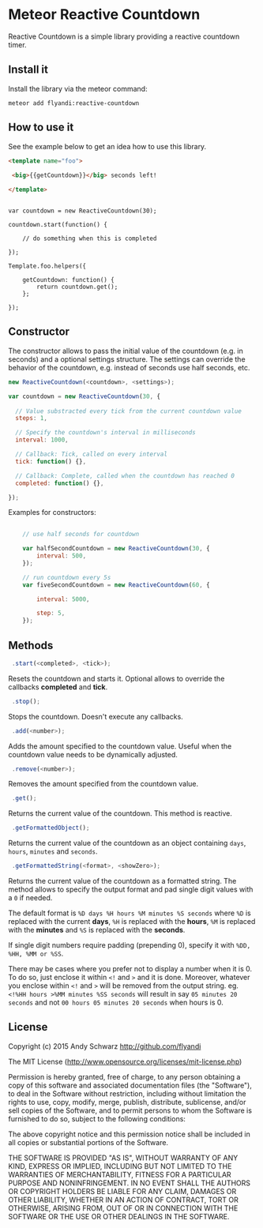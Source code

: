 Meteor Reactive Countdown
======

Reactive Countdown is a simple library providing a reactive countdown timer.

## Install it

Install the library via the meteor command:

```meteor add flyandi:reactive-countdown```


## How to use it

See the example below to get an idea how to use this library.

```html
<template name="foo">
 
 <big>{{getCountdown}}</big> seconds left!

</template>
```

```javasscript

var countdown = new ReactiveCountdown(30);

countdown.start(function() {
	
	// do something when this is completed

});

Template.foo.helpers({
		
	getCountdown: function() {
		return countdown.get();
	};

});
```


## Constructor

The constructor allows to pass the initial value of the countdown (e.g. in seconds) and a optional settings structure. The settings can override the behavior of the countdown, e.g. instead of seconds use half seconds, etc.

```javascript
new ReactiveCountdown(<countdown>, <settings>);

var countdown = new ReactiveCountdown(30, {
  
  // Value substracted every tick from the current countdown value
  steps: 1,  

  // Specify the countdown's interval in milliseconds
  interval: 1000,

  // Callback: Tick, called on every interval
  tick: function() {},

  // Callback: Complete, called when the countdown has reached 0
  completed: function() {},

});
```

Examples for constructors:

```javascript
	
	// use half seconds for countdown

	var halfSecondCountdown = new ReactiveCountdown(30, {
		interval: 500, 
	});

	// run countdown every 5s
	var fiveSecondCountdown = new ReactiveCountdown(60, {

		interval: 5000,

		step: 5,
	});

```


## Methods

```javascript
 .start(<completed>, <tick>);
```

Resets the countdown and starts it. Optional allows to override the callbacks **completed** and **tick**.


```javascript
 .stop();
```

Stops the countdown. Doesn't execute any callbacks.


```javascript
 .add(<number>);
```

Adds the amount specified to the countdown value. Useful when the countdown value needs to be dynamically adjusted.


```javascript
 .remove(<number>);
```

Removes the amount specified from the countdown value. 


```javascript
 .get();
```

Returns the current value of the countdown. This method is reactive.


```javascript
 .getFormattedObject();
```

Returns the current value of the countdown as an object containing ```days```, ```hours```, ```minutes``` and ```seconds```.


```javascript
 .getFormattedString(<format>, <showZero>);
```

Returns the current value of the countdown as a formatted string. The method allows to specify the output format and pad single digit values with a ```0``` if needed.

The default format is ```%D days %H hours %M minutes %S seconds``` where ```%D``` is replaced with the current **days**, ```%H``` is replaced with the **hours**, ```%M``` is replaced with the **minutes** and ```%S``` is replaced with the **seconds**.

If single digit numbers require padding (prepending 0), specify it with `%DD, %HH, %MM or %SS`.

There may be cases where you prefer not to display a number when it is 0. To do so, just enclose it within `<!` and `>` and it is done. Moreover, whatever you enclose within `<!` and `>` will be removed from the output string. eg. `<!%HH hours >%MM minutes %SS seconds` will result in say `05 minutes 20 seconds` and not `00 hours 05 minutes 20 seconds` when hours is 0. 


## License

Copyright (c) 2015 Andy Schwarz http://github.com/flyandi

The MIT License (http://www.opensource.org/licenses/mit-license.php)

Permission is hereby granted, free of charge, to any person obtaining a copy of this software and associated documentation files (the "Software"), to deal in the Software without restriction, including without limitation the rights to use, copy, modify, merge, publish, distribute, sublicense, and/or sell copies of the Software, and to permit persons to whom the Software is furnished to do so, subject to the following conditions:

The above copyright notice and this permission notice shall be included in all copies or substantial portions of the Software.

THE SOFTWARE IS PROVIDED "AS IS", WITHOUT WARRANTY OF ANY KIND, EXPRESS OR IMPLIED, INCLUDING BUT NOT LIMITED TO THE WARRANTIES OF MERCHANTABILITY, FITNESS FOR A PARTICULAR PURPOSE AND NONINFRINGEMENT. IN NO EVENT SHALL THE AUTHORS OR COPYRIGHT HOLDERS BE LIABLE FOR ANY CLAIM, DAMAGES OR OTHER LIABILITY, WHETHER IN AN ACTION OF CONTRACT, TORT OR OTHERWISE, ARISING FROM, OUT OF OR IN CONNECTION WITH THE SOFTWARE OR THE USE OR OTHER DEALINGS IN THE SOFTWARE.
